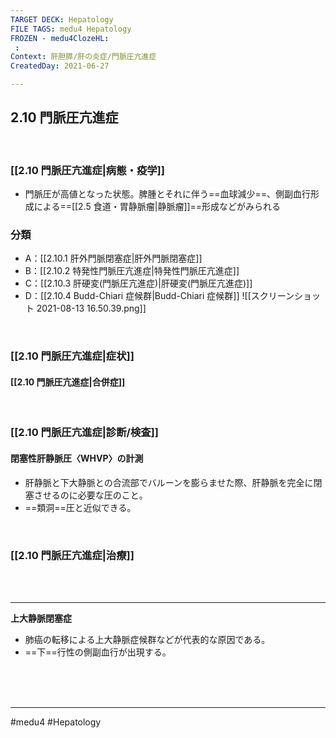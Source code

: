 ```yaml
---
TARGET DECK: Hepatology
FILE TAGS: medu4 Hepatology
FROZEN - medu4ClozeHL:
 : 
Context: 肝胆膵/肝の炎症/門脈圧亢進症
CreatedDay: 2021-06-27

---
```


## 2.10 門脈圧亢進症

<br>

### [[2.10 門脈圧亢進症|病態・疫学]]
* 門脈圧が高値となった状態。脾腫とそれに伴う==血球減少==、側副血行形成による==[[2.5 食道・胃静脈瘤|静脈瘤]]==形成などがみられる
<!--ID: 1624786704865-->

### 分類
* A：[[2.10.1 肝外門脈閉塞症|肝外門脈閉塞症]]
* B：[[2.10.2 特発性門脈圧亢進症|特発性門脈圧亢進症]]
* C：[[2.10.3 肝硬変(門脈圧亢進症)|肝硬変(門脈圧亢進症)]]
* D：[[2.10.4 Budd-Chiari 症候群|Budd-Chiari 症候群]]
![[スクリーンショット 2021-08-13 16.50.39.png]]


<br>

### [[2.10 門脈圧亢進症|症状]]
#### [[2.10 門脈圧亢進症|合併症]]



<br>

### [[2.10 門脈圧亢進症|診断/検査]]
#### 閉塞性肝静脈圧〈WHVP〉の計測
* 肝静脈と下大静脈との合流部でバルーンを膨らませた際、肝静脈を完全に閉塞させるのに必要な圧のこと。
* ==類洞==圧と近似できる。
<!--ID: 1624786704870-->


<br>

### [[2.10 門脈圧亢進症|治療]]

<br><br>

---

**上大静脈閉塞症**
* 肺癌の転移による上大静脈症候群などが代表的な原因である。 
* ==下==行性の側副血行が出現する。
 
<!--ID: 1624786704876-->


<br><br><br>

---
#medu4 #Hepatology  

